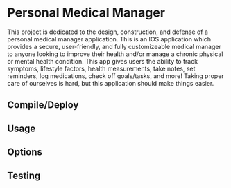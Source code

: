 # Personal Medical Manager
This project is dedicated to the design, construction, and defense of a personal medical manager application. 
This is an IOS application which provides a secure, user-friendly, and fully customizeable medical manager to anyone looking to improve their 
health and/or manage a chronic physical or mental health condition. This app gives users the ability to track symptoms, lifestyle factors, 
health measurements, take notes, set reminders, log medications, check off goals/tasks, and more! Taking proper care of ourselves is hard, but this 
application should make things easier. 

## Compile/Deploy

## Usage

## Options

## Testing

